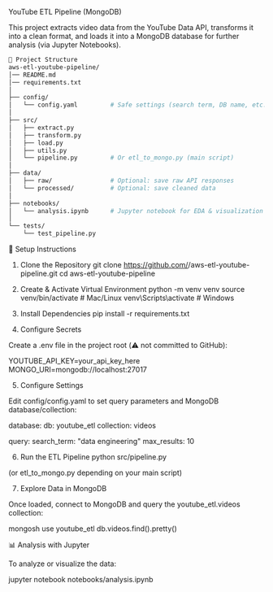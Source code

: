 YouTube ETL Pipeline (MongoDB)

This project extracts video data from the YouTube Data API, transforms it into a clean format, and loads it into a MongoDB database for further analysis (via Jupyter Notebooks).

```bash
📂 Project Structure
aws-etl-youtube-pipeline/
│── README.md
│── requirements.txt
│
├── config/
│   └── config.yaml         # Safe settings (search term, DB name, etc.)
│
├── src/
│   ├── extract.py
│   ├── transform.py
│   ├── load.py
│   ├── utils.py
│   └── pipeline.py         # Or etl_to_mongo.py (main script)
│
├── data/
│   ├── raw/                # Optional: save raw API responses
│   └── processed/          # Optional: save cleaned data
│
├── notebooks/
│   └── analysis.ipynb      # Jupyter notebook for EDA & visualization
│
└── tests/
    └── test_pipeline.py

```

🚀 Setup Instructions
1. Clone the Repository
git clone https://github.com/<your-username>/aws-etl-youtube-pipeline.git
cd aws-etl-youtube-pipeline

2. Create & Activate Virtual Environment
python -m venv venv
source venv/bin/activate   # Mac/Linux
venv\Scripts\activate      # Windows

3. Install Dependencies
pip install -r requirements.txt

4. Configure Secrets

Create a .env file in the project root (⚠️ not committed to GitHub):

YOUTUBE_API_KEY=your_api_key_here
MONGO_URI=mongodb://localhost:27017

5. Configure Settings

Edit config/config.yaml to set query parameters and MongoDB database/collection:

database:
  db: youtube_etl
  collection: videos

query:
  search_term: "data engineering"
  max_results: 10

6. Run the ETL Pipeline
python src/pipeline.py


(or etl_to_mongo.py depending on your main script)

7. Explore Data in MongoDB

Once loaded, connect to MongoDB and query the youtube_etl.videos collection:

mongosh
use youtube_etl
db.videos.find().pretty()

📊 Analysis with Jupyter

To analyze or visualize the data:

jupyter notebook notebooks/analysis.ipynb